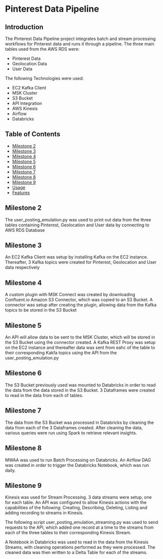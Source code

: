 # Pinterest Data Pipeline

## Introduction

The Pinterest Data Pipeline project integrates batch and stream processing workflows for Pinterest data and runs it through a pipeline. The three main tables used from the AWS RDS were:
- Pinterest Data
- Geolocation Data
- User Data

The following Technologies were used:
- EC2 Kafka Client
- MSK Cluster
- S3 Bucket
- API Integration
- AWS Kinesis
- Airflow
- Databricks

## Table of Contents

- [Milestone 2](#milestone-2)
- [Milestone 3](#milestone-3)
- [Milestone 4](#milestone-4)
- [Milestone 5](#milestone-5)
- [Milestone 6](#milestone-6)
- [Milestone 7](#milestone-7)
- [Milestone 8](#milestone-8)
- [Milestone 9](#milestone-9)
- [Usage](#usage)
- [Features](#features)



## Milestone 2

The user_posting_emulation.py was used to print out data from the three tables containing Pinterest, Geolocation and User data by connecting to AWS RDS Database

## Milestone 3

An EC2 Kafka Client was setup by installing Kafka on the EC2 instance. Thereafter, 3 Kafka topics were created for Pinterest, Geolocation and User data respectively

## Milestone 4
A custom plugin with MSK Connect was created by downloading Confluent.io Amazon S3 Connector, which was copied to an S3 Bucket. A connector was setup after creating the plugin, allowing data from the Kafka topics to be stored in the S3 Bucket

## Milestone 5
An API will allow data to be sent to the MSK Cluster, which will be stored in the S3 Bucket using the connector created. A Kafka REST Proxy was setup on the EC2 instance and thereafter data was sent from eahc of the table to their corresponding Kakfa topics using the API from the user_posting_emulation.py

## Milestone 6
The S3 Bucket previously used was mounted to Databricks in order to read the data from the data stored in the S3 Bucket. 3 Dataframes were created to read in the data from each of tables.

## Milestone 7
The data from the S3 Bucket was processed in Databricks by cleaning the data from each of the 3 Dataframes created. After cleaning the data, various queries were run using Spark to retrieve relevant insights.

## Milestone 8
MWAA was used to run Batch Processing on Databricks. An Airflow DAG was created in order to trigger the Databricks Notebook, which was run daily.

## Milestone 9
Kinesis was used for Stream Processing. 3 data streams were setup, one for each table.
An API was configured to allow Kinesis actions with the capabilities of the following: Creating, Describing, Deleting, Listing and adding recording to streams in Kinesis.

The following script user_posting_emulation_streaming.py was used to send requests to the API, which added one record at a time to the streams from each of the three tables to their corresponding Kinesis Stream.


A Notebook in Databricks was used to read in the data from the Kinesis Streams, with cleaning operations performed as they were processed. The cleaned data was then written to a Delta Table for each of the streams.


